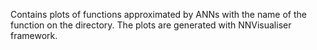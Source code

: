 Contains plots of functions approximated by ANNs with the name of the function on the directory. The plots are generated with NNVisualiser framework.
